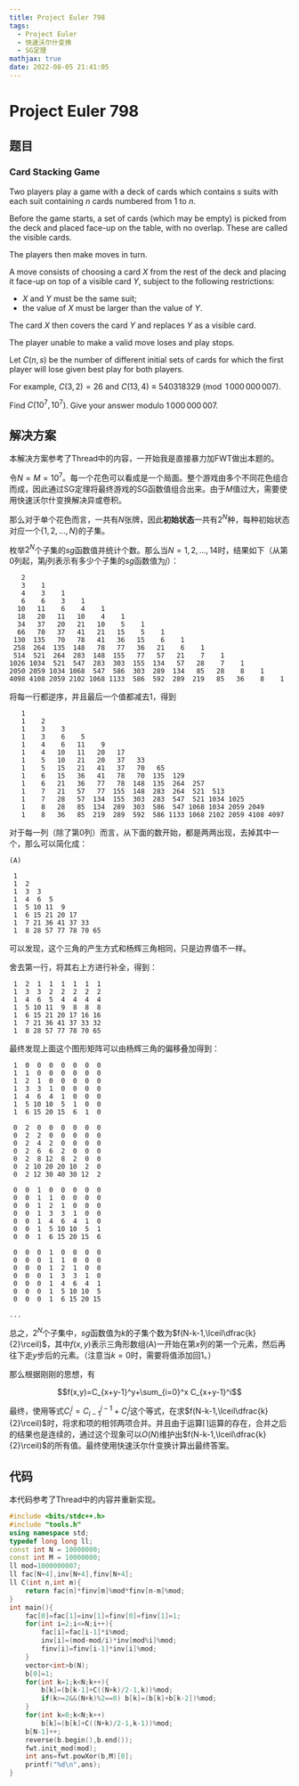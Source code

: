 ```yaml
---
title: Project Euler 798
tags:
  - Project Euler
  - 快速沃尔什变换
  - SG定理
mathjax: true
date: 2022-08-05 21:41:05
---
```


<escape><!-- more --></escape>

# Project Euler 798

## 题目

### Card Stacking Game

Two players play a game with a deck of cards which contains $s$ suits with each suit containing $n$ cards numbered from $1$ to $n$.

Before the game starts, a set of cards (which may be empty) is picked from the deck and placed face-up on the table, with no overlap. These are called the visible cards.

The players then make moves in turn.

A move consists of choosing a card $X$ from the rest of the deck and placing it face-up on top of a visible card $Y$, subject to the following restrictions:

- $X$ and $Y$ must be the same suit;
- the value of $X$ must be larger than the value of $Y$.

The card $X$ then covers the card $Y$ and replaces $Y$ as a visible card.

The player unable to make a valid move loses and play stops.

Let $C(n, s)$ be the number of different initial sets of cards for which the first player will lose given best play for both players.

For example, $C(3, 2) = 26$ and $C(13, 4) \equiv 540318329 \pmod {1\,000\,000\,007}$.

Find $C(10^7, 10^7)$. Give your answer modulo $1\,000\,000\,007$.

## 解决方案

本解决方案参考了Thread中的内容，一开始我是直接暴力加FWT做出本题的。

令$N=M=10^7$。每一个花色可以看成是一个局面。整个游戏由多个不同花色组合而成，因此通过SG定理将最终游戏的SG函数值组合出来。由于$M$值过大，需要使用快速沃尔什变换解决异或卷积。

那么对于单个花色而言，一共有$N$张牌，因此**初始状态**一共有$2^N$种，每种初始状态对应一个$\{1,2,\dots,N\}$的子集。

枚举$2^N$个子集的$sg$函数值并统计个数。那么当$N=1,2,\dots,14$时，结果如下（从第$0$列起，第$j$列表示有多少个子集的$sg$函数值为$j$）：

```
   2
   3    1
   4    3    1
   6    6    3    1
  10   11    6    4    1
  18   20   11   10    4    1
  34   37   20   21   10    5    1
  66   70   37   41   21   15    5    1
 130  135   70   78   41   36   15    6    1
 258  264  135  148   78   77   36   21    6    1
 514  521  264  283  148  155   77   57   21    7    1
1026 1034  521  547  283  303  155  134   57   28    7    1
2050 2059 1034 1068  547  586  303  289  134   85   28    8    1
4098 4108 2059 2102 1068 1133  586  592  289  219   85   36    8    1
```

将每一行都逆序，并且最后一个值都减去$1$，得到

```
   1
   1    2
   1    3    3
   1    3    6    5
   1    4    6   11    9
   1    4   10   11   20   17
   1    5   10   21   20   37   33
   1    5   15   21   41   37   70   65
   1    6   15   36   41   78   70  135  129
   1    6   21   36   77   78  148  135  264  257
   1    7   21   57   77  155  148  283  264  521  513
   1    7   28   57  134  155  303  283  547  521 1034 1025
   1    8   28   85  134  289  303  586  547 1068 1034 2059 2049
   1    8   36   85  219  289  592  586 1133 1068 2102 2059 4108 4097
```

对于每一列（除了第$0$列）而言，从下面的数开始，都是两两出现，去掉其中一个，那么可以简化成：

```
(A)

 1  
 1  2  
 1  3  3  
 1  4  6  5  
 1  5 10 11  9  
 1  6 15 21 20 17 
 1  7 21 36 41 37 33 
 1  8 28 57 77 78 70 65 
```

可以发现，这个三角的产生方式和杨辉三角相同，只是边界值不一样。

舍去第一行，将其右上方进行补全，得到：

```
 1  2  1  1  1  1  1  1
 1  3  3  2  2  2  2  2
 1  4  6  5  4  4  4  4
 1  5 10 11  9  8  8  8
 1  6 15 21 20 17 16 16
 1  7 21 36 41 37 33 32
 1  8 28 57 77 78 70 65 
```

最终发现上面这个图形矩阵可以由杨辉三角的偏移叠加得到：

```
 1  0  0  0  0  0  0  0
 1  1  0  0  0  0  0  0
 1  2  1  0  0  0  0  0 
 1  3  3  1  0  0  0  0 
 1  4  6  4  1  0  0  0 
 1  5 10 10  5  1  0  0 
 1  6 15 20 15  6  1  0

 0  2  0  0  0  0  0  0
 0  2  2  0  0  0  0  0
 0  2  4  2  0  0  0  0
 0  2  6  6  2  0  0  0
 0  2  8 12  8  2  0  0
 0  2 10 20 20 10  2  0
 0  2 12 30 40 30 12  2

 0  0  1  0  0  0  0  0
 0  0  1  1  0  0  0  0
 0  0  1  2  1  0  0  0
 0  0  1  3  3  1  0  0
 0  0  1  4  6  4  1  0
 0  0  1  5 10 10  5  1
 0  0  1  6 15 20 15  6

 0  0  0  1  0  0  0  0
 0  0  0  1  1  0  0  0
 0  0  0  1  2  1  0  0
 0  0  0  1  3  3  1  0
 0  0  0  1  4  6  4  1
 0  0  0  1  5 10 10  5
 0  0  0  1  6 15 20 15

...
```

总之，$2^N$个子集中，$sg$函数值为$k$的子集个数为$f(N-k-1,\lceil\dfrac{k}{2}\rceil)$，其中$f(x,y)$表示三角形数组(A)一开始在第$x$列的第一个元素，然后再往下走$y$步后的元素。（注意当$k=0$时，需要将值添加回$1$。）

那么根据刚刚的思想，有

$$f(x,y)=C_{x+y-1}^y+\sum_{i=0}^x C_{x+y-1}^i$$

最终，使用等式$C_i^j=C_{i-1}^{j-1}+C_i^j$这个等式，在求$f(N-k-1,\lceil\dfrac{k}{2}\rceil)$时，将求和项的相邻两项合并。并且由于运算$\lceil\rceil$运算的存在，合并之后的结果也是连续的，通过这个现象可以$O(N)$维护出$f(N-k-1,\lceil\dfrac{k}{2}\rceil)$的所有值。最终使用快速沃尔什变换计算出最终答案。

## 代码

本代码参考了Thread中的内容并重新实现。

```C++
#include <bits/stdc++.h>
#include "tools.h"
using namespace std;
typedef long long ll;
const int N = 10000000;
const int M = 10000000;
ll mod=1000000007;
ll fac[N+4],inv[N+4],finv[N+4];
ll C(int n,int m){
    return fac[n]*finv[m]%mod*finv[n-m]%mod;
}
int main(){
    fac[0]=fac[1]=inv[1]=finv[0]=finv[1]=1;
    for(int i=2;i<=N;i++){
        fac[i]=fac[i-1]*i%mod;
        inv[i]=(mod-mod/i)*inv[mod%i]%mod;
        finv[i]=finv[i-1]*inv[i]%mod;
    }
    vector<int>b(N);
    b[0]=1;
    for(int k=1;k<N;k++){
        b[k]=(b[k-1]+C((N+k)/2-1,k))%mod;
        if(k>=2&&(N+k)%2==0) b[k]=(b[k]+b[k-2])%mod;
    }
    for(int k=0;k<N;k++)
        b[k]=(b[k]+C((N+k)/2-1,k-1))%mod;
    b[N-1]++;
    reverse(b.begin(),b.end());
    fwt.init_mod(mod);
    int ans=fwt.powXor(b,M)[0];
    printf("%d\n",ans);
}

```
